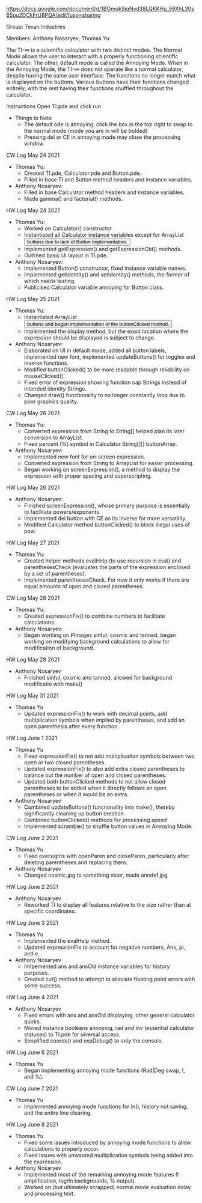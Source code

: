 https://docs.google.com/document/d/1BOmqk9jqNyd38LQKKHu_99XhL30s65ou2DCkFrU8PQA/edit?usp=sharing

Group: Texan Industries

Members: Anthony Nosaryev, Thomas Yu
	
The TI-∞ is a scientific calculator with two distinct modes. The Normal Mode allows the user to interact with a properly functioning scientific calculator. The other, default mode is called the Annoying Mode. When in the Annoying Mode, the TI-∞ does not operate like a normal calculator, despite having the same user interface. The functions no longer match what is displayed on the buttons. Various buttons have their functions changed entirely, with the rest having their functions shuffled throughout the calculator. 

Instructions
Open TI.pde and click run
- Things to Note
	- The default ode is annoying, click the box in the top right to swap to the normal mode (mode you are in will be bolded)
	- Pressing del or CE in annoying mode may close the processing window

CW Log May 24 2021
- Thomas Yu:
	- Created TI.pde, Calculator.pde and Button.pde.
	- Filled in base TI and Button method headers and instance variables. 
- Anthony Nosaryev: 
	- Filled in base Calculator method headers and instance variables.
	- Made gamma() and factorial() methods.

HW Log May 24 2021
- Thomas Yu:
	- Worked on Calculator() constructor
	- Instantiated all Calculator instance variables except for ArrayList<Button> buttons due to lack of Button implementation.
	- Implemented getExpression() and getExpressionOld() methods.
	- Outlined basic UI layout in TI.pde.
- Anthony Nosaryev:
	- Implemented Button() constructor, fixed instance variable names.
	- Implemented getIdentity() and setIdentity() methods, the former of which needs testing.
	- Publicised Calculator variable annoying for Button class.

HW Log May 25 2021
- Thomas Yu:
	- Instantiated ArrayList<Button> buttons and began implementation of the buttonClicked method.
	- Implemented the display method, but the exact location where the expression should be displayed is subject to change.
- Anthony Nosaryev:
	- Elaborated on UI in default mode, added all button labels, implemented new font, implemented updateButtons() for toggles and inverse functions.
	- Modified buttonClicked() to be more readable through reliability on mouseClicked().
	- Fixed error of expression showing function cap Strings instead of intended identity Strings.
	- Changed draw() functionality to no longer constantly loop due to poor graphics quality.

CW Log May 26 2021
- Thomas Yu:
	- Converted expression from String to String[] helped plan its later conversion to ArrayList<String>.
	- Fixed percent (%) symbol in Calculator String[][] buttonArray.
- Anthony Nosaryev:
	- Implemented new font for on-screen expression.
	- Converted expression from String to ArrayList<String> for easier processing.
	- Began working on screenExpression(), a method to display the expression with proper spacing and superscripting.
	
HW Log May 26 2021
- Anthony Nosaryev:
	- Finished screenExpression(), whose primary purpose is essentially to facilitate powers/exponents.
	- Implemented del button with CE as its inverse for more versatility.
	- Modified Calculator method buttonClicked() to block illegal uses of pow.

HW Log May 27 2021
- Thomas Yu:
	- Created helper methods evalHelp (to use recursion in eval) and parenthesesCheck (evaluates the parts of the expression enclosed by a set of parentheses).
	- Implemented parenthesesCheck. For now it only works if there are equal amounts of open and closed parentheses. 

CW Log May 28 2021
- Thomas Yu:
	- Created expressionFix() to combine numbers to facilitate calculations.
- Anthony Nosaryev:
	- Began working on PImages sinful, cosmic and tanned, began working on modifying background calculations to allow for modification of background.

HW Log May 28 2021
- Anthony Nosaryev
	- Finished sinful, cosmic and tanned, allowed for background modificatio with make()

HW Log May 31 2021
- Thomas Yu
	- Updated expressionFix() to work with decimal points, add multiplication symbols when implied by parentheses, and add an open parenthesis after every function.
	
HW Log June 1 2021
- Thomas Yu
	- Fixed expressionFix() to not add multiplication symbols between two open or two closed parentheses. 
	- Updated expressionFix() to also add extra closed parentheses to balance out the number of open and closed parentheses.
	- Updated both buttonClicked methods to not allow closed parentheses to be added when it directly follows an open parentheses or when it would be an extra.
- Anthony Nosaryev
	- Combined updateButtons() functionality into make(), thereby significantly cleaning up button creation.
	- Combined buttonClicked() methods for processing speed
	- Implemented scramble() to shuffle button values in Annoying Mode.

CW Log June 2 2021
- Thomas Yu
	- Fixed oversights with openParen and closeParen, particularly after deleting parentheses and replacing them.
- Anthony Nosaryev
	- Changed cosmic.jpg to something nicer, made anndef.jpg

HW Log June 2 2021
- Anthony Nosaryev
	- Reworked TI to display all features relative to the size rather than at specific coordinates.
	
HW Log June 3 2021
- Thomas Yu
	- Implemented the evalHelp method.
	- Updated expressionFix to account for negative numbers, Ans, pi, and e.
- Anthony Nosaryev
	- Imlpemented ans and ansOld instance variables for history purposes.
	- Created cut() method to attempt to alleviate floating point errors with some success.

HW Log June 4 2021
- Anthony Nosaryev
	- Fixed errors with ans and ansOld displaying, other general calculator quirks.
	- Moved instance booleans annoying, rad and inv (essential calculator statuses) to TI.pde for uiversal access.
	- Simplified coords() and expDebug() to only the console.

HW Log June 6 2021
- Thomas Yu
	- Began implementing annoying mode functions (Rad|Deg swap, !, and %).
	
CW Log June 7 2021
- Thomas Yu
	- Implemented annoying mode functions for ln(), history not saving, and the entire line clearing.
	
HW Log June 8 2021
- Thomas Yu
	- Fixed some issues introduced by annoying mode functions to allow calculations to properly occur.
	- Fixed issues with unwanted multiplication symbols being added into the expression.
- Anthony Nosaryev
	- Implemented most of the remaining annoying mode features (! amplification, log/ln backgrounds, % output).
	- Worked on (but ultimately scrapped) normal mode evaluation delay and processing text.
